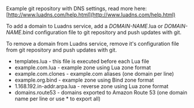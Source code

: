 Example git repository with DNS settings, read more here:
[http://www.luadns.com/help.html](http://www.luadns.com/help.html)

To add a domain to Luadns service, add a *DOMAIN-NAME*.lua or *DOMAIN-NAME*.bind
configuration file to git repository and push updates with git.

To remove a domain from Luadns service, remove it's configuration
file from git repository and push updates with git.

* templates.lua - this file is executed before each Lua file 
* example.com.lua - example zone using Lua zone format
* example.com.clones - example.com aliases (one domain per line)
* example.org.bind - example zone using Bind zone format
* 1.168.192.in-addr.arpa.lua - reverse zone using Lua zone format
* domains.route53 - domains exported to Amazon Route 53
  (one domain name per line or use * to export all)

